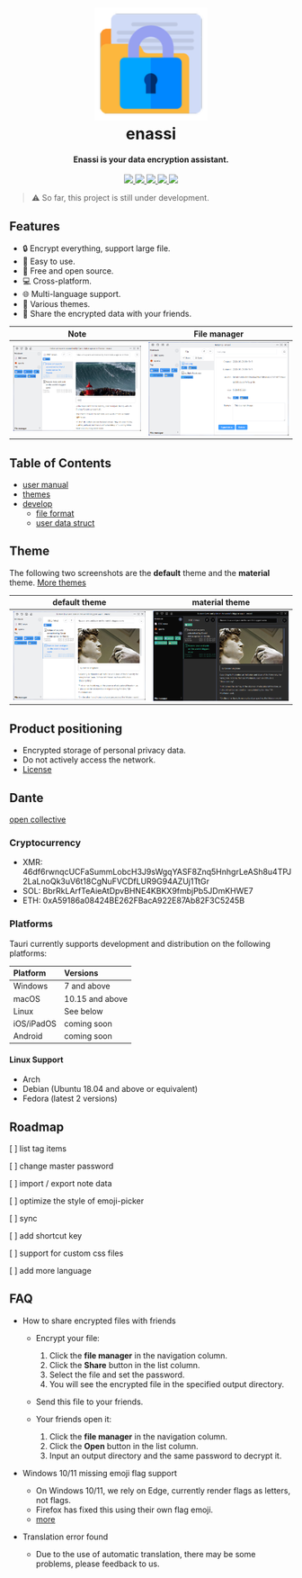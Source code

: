 <h1 align="center">
  <img src="./src-tauri/icons/Square150x150Logo.png" width=200 height=200/><br>
  enassi
</h1>


<h4 align="center">Enassi is your data encryption assistant.</h4>

<div align="center">
  <a href="https://github.com/enassi/enassi" target="_blank">
    <img src="https://img.shields.io/github/stars/enassi?style=social" />
  </a>
  <a href="https://github.com/enassi/enassi" target="_blank">
    <img src="https://img.shields.io/github/followers/enassi?style=social" />
  </a>
  <a href="https://github.com/enassi/enassi" target="_blank">
    <img src="https://img.shields.io/github/watchers/enassi/enassi?style=social" />
  </a>
  <a href="https://discord.gg/2yrMRAnV3M" target="_blank">
      <img src="https://img.shields.io/badge/chat-discord-7289da.svg">
  </a>
   <a href="https://opencollective.com/enassi" target="_blank">
      <img src="https://img.shields.io/badge/sponsor-Open%20Collective-blue.svg">
  </a>
</div>

> ⚠️ So far, this project is still under development.

## Features

- 🔒 Encrypt everything, support large file.
- 🙂 Easy to use.
- 💌 Free and open source.
- 💻 Cross-platform.
- 🌐 Multi-language support.
- 🎨 Various themes.
- 🔗 Share the encrypted data with your friends.

| Note                                        | File manager                                                |
| ------------------------------------------- | ----------------------------------------------------------- |
| ![note](./docs/images/user_manual/note.png) | ![file_manager](./docs/images/user_manual/file_manager.png) |


## Table of Contents

- [user manual](./docs/en/user_manual.md)
- [themes](./docs/en/themes.md)
- [develop](./docs/en/develop.md)
  - [file format](./docs/en/file_format.md)
  - [user data struct](./docs/en/user_data_struct.md)

## Theme

The following two screenshots are the **default** theme and the **material** theme. [More themes](./docs/en/themes.md)

| default theme                                      | material theme                                       |
| -------------------------------------------------- | ---------------------------------------------------- |
| ![default theme](./docs/images/themes/default.png) | ![material theme](./docs/images/themes/material.png) |

## Product positioning 

- Encrypted storage of personal privacy data.
- Do not actively access the network.
- [License](./LICENSE)

## Dante

[open collective](https://opencollective.com/enassi)

### Cryptocurrency

* XMR: 46df6rwnqcUCFaSummLobcH3J9sWgqYASF8Znq5HnhgrLeASh8u4TPJ2LaLnoQk3uV6t18CgNuFVCDfLUR9G94AZUj1TtGr
* SOL: BbrRkLArfTeAieAtDpvBHNE4KBKX9fmbjPb5JDmKHWE7
* ETH: 0xA59186a08424BE262FBacA922E87Ab82F3C5245B

### Platforms

Tauri currently supports development and distribution on the following platforms:

| Platform   | Versions        |
| :--------- | :-------------- |
| Windows    | 7 and above     |
| macOS      | 10.15 and above |
| Linux      | See below       |
| iOS/iPadOS | coming soon     |
| Android    | coming soon     |

#### Linux Support

- Arch
- Debian (Ubuntu 18.04 and above or equivalent)
- Fedora (latest 2 versions)

## Roadmap

[ ] list tag items

[ ] change master password

[ ] import / export note data

[ ] optimize the style of emoji-picker 

[ ] sync

[ ] add shortcut key 

[ ] support for custom css files

[ ] add more language

## FAQ

- How to share encrypted files with friends
  - Encrypt your file:
  
    1. Click the **file manager** in the navigation column.
    2. Click the **Share** button in the list column.
    3. Select the file and set the password.
    4. You will see the encrypted file in the specified output directory.

  - Send this file to your friends.
  - Your friends open it:
  
    1. Click the **file manager** in the navigation column.
    2. Click the **Open** button in the list column.
    3. Input an output directory and the same password to decrypt it.

- Windows 10/11 missing emoji flag support
  - On Windows 10/11, we rely on Edge, currently render flags as letters, not flags. 
  - Firefox has fixed this using their own flag emoji.
  - [more](https://github.com/nolanlawson/emoji-picker-element/issues/269)

- Translation error found
  - Due to the use of automatic translation, there may be some problems, please feedback to us.

